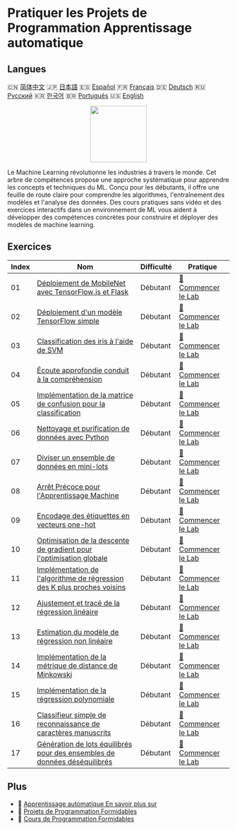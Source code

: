 # Pratiquer les Projets de Programmation Apprentissage automatique

## Langues

🇨🇳 [简体中文](README_zh.md) 🇯🇵 [日本語](README_ja.md) 🇪🇸 [Español](README_es.md) 🇫🇷 [Français](README_fr.md) 🇩🇪 [Deutsch](README_de.md) 🇷🇺 [Русский](README_ru.md) 🇰🇷 [한국어](README_ko.md) 🇧🇷 [Português](README_pt.md) 🇺🇸 [English](README.md) 

<div align="center">
<img width="128px" src="https://file.labex.io/path/1kXLbMH5geSl.png">
</div>

Le Machine Learning révolutionne les industries à travers le monde. Cet arbre de compétences propose une approche systématique pour apprendre les concepts et techniques du ML. Conçu pour les débutants, il offre une feuille de route claire pour comprendre les algorithmes, l'entraînement des modèles et l'analyse des données. Des cours pratiques sans vidéo et des exercices interactifs dans un environnement de ML vous aident à développer des compétences concrètes pour construire et déployer des modèles de machine learning.

## Exercices

|   Index | Nom                                                                                                                                                                    | Difficulté   | Pratique                                                                                                           |
|---------|------------------------------------------------------------------------------------------------------------------------------------------------------------------------|--------------|--------------------------------------------------------------------------------------------------------------------|
|      01 | [Déploiement de MobileNet avec TensorFlow.js et Flask](https://labex.io/fr/courses/project-deploying-mobilenet-with-tensorflowjs-and-flask)                            | Débutant     | [🚀 Commencer le Lab](https://labex.io/fr/courses/project-deploying-mobilenet-with-tensorflowjs-and-flask)         |
|      02 | [Déploiement d'un modèle TensorFlow simple](https://labex.io/fr/courses/project-deploying-a-simple-tensorflow-model)                                                   | Débutant     | [🚀 Commencer le Lab](https://labex.io/fr/courses/project-deploying-a-simple-tensorflow-model)                     |
|      03 | [Classification des iris à l'aide de SVM](https://labex.io/fr/courses/project-classifying-iris-using-svm)                                                              | Débutant     | [🚀 Commencer le Lab](https://labex.io/fr/courses/project-classifying-iris-using-svm)                              |
|      04 | [Écoute approfondie conduit à la compréhension](https://labex.io/fr/courses/project-broad-listening-leads-to-insight)                                                  | Débutant     | [🚀 Commencer le Lab](https://labex.io/fr/courses/project-broad-listening-leads-to-insight)                        |
|      05 | [Implémentation de la matrice de confusion pour la classification](https://labex.io/fr/courses/project-create-confusion-matrix)                                        | Débutant     | [🚀 Commencer le Lab](https://labex.io/fr/courses/project-create-confusion-matrix)                                 |
|      06 | [Nettoyage et purification de données avec Python](https://labex.io/fr/courses/project-csv-data-purification)                                                          | Débutant     | [🚀 Commencer le Lab](https://labex.io/fr/courses/project-csv-data-purification)                                   |
|      07 | [Diviser un ensemble de données en mini-lots](https://labex.io/fr/courses/project-divide-dataset-into-mini-batches)                                                    | Débutant     | [🚀 Commencer le Lab](https://labex.io/fr/courses/project-divide-dataset-into-mini-batches)                        |
|      08 | [Arrêt Précoce pour l'Apprentissage Machine](https://labex.io/fr/courses/project-early-stopping)                                                                       | Débutant     | [🚀 Commencer le Lab](https://labex.io/fr/courses/project-early-stopping)                                          |
|      09 | [Encodage des étiquettes en vecteurs one-hot](https://labex.io/fr/courses/project-encoding-label-to-one-hot)                                                           | Débutant     | [🚀 Commencer le Lab](https://labex.io/fr/courses/project-encoding-label-to-one-hot)                               |
|      10 | [Optimisation de la descente de gradient pour l'optimisation globale](https://labex.io/fr/courses/project-haste-makes-waste)                                           | Débutant     | [🚀 Commencer le Lab](https://labex.io/fr/courses/project-haste-makes-waste)                                       |
|      11 | [Implémentation de l'algorithme de régression des K plus proches voisins](https://labex.io/fr/courses/project-k-nearest-neighbors-regression-algorithm-implementation) | Débutant     | [🚀 Commencer le Lab](https://labex.io/fr/courses/project-k-nearest-neighbors-regression-algorithm-implementation) |
|      12 | [Ajustement et tracé de la régression linéaire](https://labex.io/fr/courses/project-linear-regression-fitting-and-plotting)                                            | Débutant     | [🚀 Commencer le Lab](https://labex.io/fr/courses/project-linear-regression-fitting-and-plotting)                  |
|      13 | [Estimation du modèle de régression non linéaire](https://labex.io/fr/courses/project-linear-validation-method)                                                        | Débutant     | [🚀 Commencer le Lab](https://labex.io/fr/courses/project-linear-validation-method)                                |
|      14 | [Implémentation de la métrique de distance de Minkowski](https://labex.io/fr/courses/project-implementing-minkowski-distance-metric)                                   | Débutant     | [🚀 Commencer le Lab](https://labex.io/fr/courses/project-implementing-minkowski-distance-metric)                  |
|      15 | [Implémentation de la régression polynomiale](https://labex.io/fr/courses/project-polynomial-regression-implementation-and-application)                                | Débutant     | [🚀 Commencer le Lab](https://labex.io/fr/courses/project-polynomial-regression-implementation-and-application)    |
|      16 | [Classifieur simple de reconnaissance de caractères manuscrits](https://labex.io/fr/courses/project-simple-handwritten-character-recognition-classifier)               | Débutant     | [🚀 Commencer le Lab](https://labex.io/fr/courses/project-simple-handwritten-character-recognition-classifier)     |
|      17 | [Génération de lots équilibrés pour des ensembles de données déséquilibrés](https://labex.io/fr/courses/project-balanced-batch-generation-for-imbalanced-datasets)     | Débutant     | [🚀 Commencer le Lab](https://labex.io/fr/courses/project-balanced-batch-generation-for-imbalanced-datasets)       |

## Plus

- 🔗 [Apprentissage automatique En savoir plus sur](https://labex.io/fr/skilltrees/ml)
- 🔗 [Projets de Programmation Formidables](https://github.com/labex-labs/awesome-programming-projects)
- 🔗 [Cours de Programmation Formidables](https://github.com/labex-labs/awesome-programming-courses)

